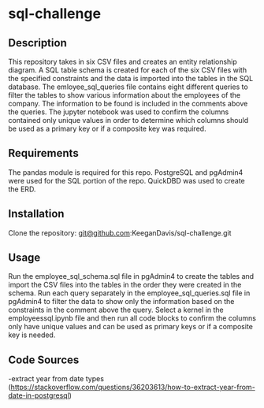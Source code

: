 # sql-challenge
## Description
This repository takes in six CSV files and creates an entity relationship diagram. A SQL table schema is created for each of the six CSV files with the specified constraints and the data is imported into the tables in the SQL database. The emloyee_sql_queries file contains eight different queries to filter the tables to show various information about the employees of the company. The information to be found is included in the comments above the queries. The jupyter notebook was used to confirm the columns contained only unique values in order to determine which columns should be used as a primary key or if a composite key was required.
## Requirements
The pandas module is required for this repo. PostgreSQL and pgAdmin4 were used for the SQL portion of the repo. QuickDBD was used to create the ERD.
## Installation
Clone the repository: git@github.com:KeeganDavis/sql-challenge.git
## Usage
Run the employee_sql_schema.sql file in pgAdmin4 to create the tables and import the CSV files into the tables in the order they were created in the schema. Run each query separately in the employee_sql_queries.sql file in pgAdmin4 to filter the data to show only the information based on the constraints in the comment above the query. Select a kernel in the employeessql.ipynb file and then run all code blocks to confirm the columns only have unique values and can be used as primary keys or if a composite key is needed.
## Code Sources
-extract year from date types (https://stackoverflow.com/questions/36203613/how-to-extract-year-from-date-in-postgresql)
